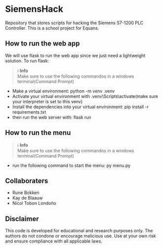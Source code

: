 # SiemensHack
Repository that stores scripts for hacking the Siemens S7-1200 PLC Controller. This is a school project for Equans.

## How to run the web app
We will use flask to run the web app since we just need a lightweight solution. To run flask:

> ℹ️ **Info**  
> Make sure to use the following commandos in a windows terminal(Command Prompt)

- Make a virtual environment: python -m venv .venv
- Activate your virtual environment with .venv\Scripts\activate(make sure your interpreter is set to this venv)
- Install the dependencies into your virtual environment: pip install -r requirements.txt
- then run the web server with: flask run

## How to run the menu

> ℹ️ **Info**  
> Make sure to use the following commandos in a windows terminal(Command Prompt)

- run the following command to start the menu: py menu.py

## Collaboraters

- Rune Bokken
- Kay de Blaauw
- Nicol Tobon Londoño

## Disclaimer
This code is developed for educational and research purposes only.
The authors do not condone or encourage malicious use.
Use at your own risk and ensure compliance with all applicable laws.